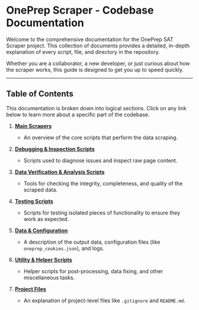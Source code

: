# OnePrep Scraper - Codebase Documentation

Welcome to the comprehensive documentation for the OnePrep SAT Scraper project. This collection of documents provides a detailed, in-depth explanation of every script, file, and directory in the repository.

Whether you are a collaborator, a new developer, or just curious about how the scraper works, this guide is designed to get you up to speed quickly.

---

## Table of Contents

This documentation is broken down into logical sections. Click on any link below to learn more about a specific part of the codebase.

1.  **[Main Scrapers](./01_main_scrapers.md)**
    *   An overview of the core scripts that perform the data scraping.

2.  **[Debugging & Inspection Scripts](./02_debugging_scripts.md)**
    *   Scripts used to diagnose issues and inspect raw page content.

3.  **[Data Verification & Analysis Scripts](./03_data_verification_scripts.md)**
    *   Tools for checking the integrity, completeness, and quality of the scraped data.

4.  **[Testing Scripts](./04_testing_scripts.md)**
    *   Scripts for testing isolated pieces of functionality to ensure they work as expected.

5.  **[Data & Configuration](./05_data_and_config.md)**
    *   A description of the output data, configuration files (like `oneprep_cookies.json`), and logs.

6.  **[Utility & Helper Scripts](./06_utility_scripts.md)**
    *   Helper scripts for post-processing, data fixing, and other miscellaneous tasks.

7.  **[Project Files](./07_project_files.md)**
    *   An explanation of project-level files like `.gitignore` and `README.md`.
